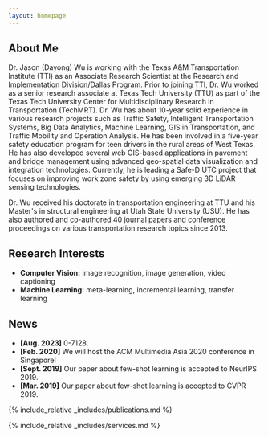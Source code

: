 ```yaml
---
layout: homepage
---
```


## About Me

Dr. Jason (Dayong) Wu is working with the Texas A&M Transportation Institute (TTI) as an Associate Research Scientist at the Research and Implementation Division/Dallas Program. Prior to joining TTI, Dr. Wu worked as a senior research associate at Texas Tech University (TTU) as part of the Texas Tech University Center for Multidisciplinary Research in Transportation (TechMRT). Dr. Wu has about 10-year solid experience in various research projects such as Traffic Safety, Intelligent Transportation Systems, Big Data Analytics, Machine Learning, GIS in Transportation, and Traffic Mobility and Operation Analysis. He has been involved in a five-year safety education program for teen drivers in the rural areas of West Texas. He has also developed several web GIS-based applications in pavement and bridge management using advanced geo-spatial data visualization and integration technologies. Currently, he is leading a Safe-D UTC project that focuses on improving work zone safety by using emerging 3D LiDAR sensing technologies.

Dr. Wu received his doctorate in transportation engineering at TTU and his Master's in structural engineering at Utah State University (USU). He has also authored and co-authored 40 journal papers and conference proceedings on various transportation research topics since 2013. 


## Research Interests

- **Computer Vision:** image recognition, image generation, video captioning
- **Machine Learning:** meta-learning, incremental learning, transfer learning

## News

- **[Aug. 2023]** 0-7128.
- **[Feb. 2020]** We will host the ACM Multimedia Asia 2020 conference in Singapore!
- **[Sept. 2019]** Our paper about few-shot learning is accepted to NeurIPS 2019.
- **[Mar. 2019]** Our paper about few-shot learning is accepted to CVPR 2019.

{% include_relative _includes/publications.md %}

{% include_relative _includes/services.md %}
